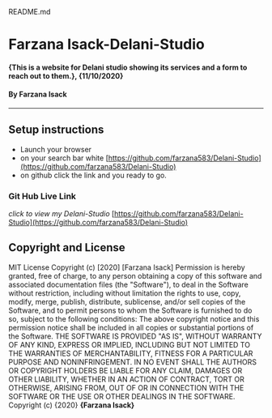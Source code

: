 README.md
# Farzana Isack-Delani-Studio
#### {This is a website for Delani studio showing its services and a form to reach out to them.}, {11/10/2020}
#### By **Farzana Isack**    
---
## Setup instructions
* Launch your browser
* on your search bar white [https://github.com/farzana583/Delani-Studio](https://github.com/farzana583/Delani-Studio)
* on github click the link and you ready to go.

### Git Hub Live Link
*click to view my Delani-Studio*
[https://github.com/farzana583/Delani-Studio](https://github.com/farzana583/Delani-Studio)
## Copyright and License
MIT License
Copyright (c) [2020] [Farzana Isack]
Permission is hereby granted, free of charge, to any person obtaining a copy
of this software and associated documentation files (the "Software"), to deal
in the Software without restriction, including without limitation the rights
to use, copy, modify, merge, publish, distribute, sublicense, and/or sell
copies of the Software, and to permit persons to whom the Software is
furnished to do so, subject to the following conditions:
The above copyright notice and this permission notice shall be included in all
copies or substantial portions of the Software.
THE SOFTWARE IS PROVIDED "AS IS", WITHOUT WARRANTY OF ANY KIND, EXPRESS OR
IMPLIED, INCLUDING BUT NOT LIMITED TO THE WARRANTIES OF MERCHANTABILITY,
FITNESS FOR A PARTICULAR PURPOSE AND NONINFRINGEMENT. IN NO EVENT SHALL THE
AUTHORS OR COPYRIGHT HOLDERS BE LIABLE FOR ANY CLAIM, DAMAGES OR OTHER
LIABILITY, WHETHER IN AN ACTION OF CONTRACT, TORT OR OTHERWISE, ARISING FROM,
OUT OF OR IN CONNECTION WITH THE SOFTWARE OR THE USE OR OTHER DEALINGS IN THE
SOFTWARE.
Copyright (c) {2020} **{Farzana Isack}**